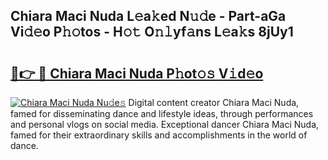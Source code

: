 ## Chiara Maci Nuda L𝚎a𝚔ed N𝚞𝚍e - Part-aGa Vi𝚍𝚎o P𝚑𝚘tos - H𝚘𝚝 O𝚗𝚕yf𝚊ns L𝚎a𝚔s 8jUy1

# <h2><a href="http://kf36y4.oniu.top/?m=Chiara+Maci+Nuda">🔗👉 🔴 Chiara Maci Nuda P𝚑ot𝚘𝚜 V𝚒d𝚎o</a></h2>

[![Chiara Maci Nuda Nu𝚍e𝚜](https://i.imgur.com/0qMVB7G.gif)](http://kf36y4.oniu.top/?m=Chiara+Maci+Nuda)
Digital content creator Chiara Maci Nuda, famed for disseminating dance and lifestyle ideas, through performances and personal vlogs on social media. Exceptional dancer Chiara Maci Nuda, famed for their extraordinary skills and accomplishments in the world of dance.  
